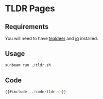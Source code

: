 # TLDR Pages

## Requirements

You will need to have [tealdeer](https://github.com/dbrgn/tealdeer) and [jq](https://stedolan.github.io/jq/) installed.

## Usage

```bash
sunbeam run ./tldr.sh
```

## Code

```javascript
{{#include ../code/tldr.sh}}
```
